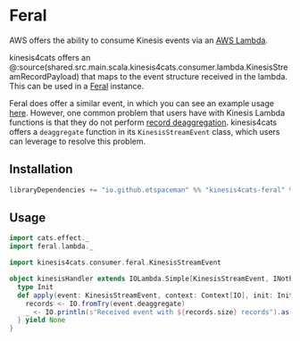 # Feral

AWS offers the ability to consume Kinesis events via an [AWS Lambda](https://docs.aws.amazon.com/lambda/latest/dg/with-kinesis.html).

kinesis4cats offers an @:source(shared.src.main.scala.kinesis4cats.consumer.lambda.KinesisStreamRecordPayload) that maps to the event structure received in the lambda. This can be used in a [Feral](https://github.com/typelevel/feral) instance.

Feral does offer a similar event, in which you can see an example usage [here](https://github.com/typelevel/feral/blob/main/examples/src/main/scala/feral/examples/KinesisLambda.scala). However, one common problem that users have with Kinesis Lambda functions is that they do not perform [record deaggregation](https://github.com/awslabs/kinesis-aggregation#deaggregation). kinesis4cats offers a `deaggregate` function in its `KinesisStreamEvent` class, which users can leverage to resolve this problem.

## Installation

```scala
libraryDependencies += "io.github.etspaceman" %% "kinesis4cats-feral" % "@VERSION@"
```

## Usage

```scala mdoc:compile-only
import cats.effect._
import feral.lambda._

import kinesis4cats.consumer.feral.KinesisStreamEvent

object kinesisHandler extends IOLambda.Simple[KinesisStreamEvent, INothing] {
  type Init
  def apply(event: KinesisStreamEvent, context: Context[IO], init: Init) = for {
    records <- IO.fromTry(event.deaggregate)
    _ <- IO.println(s"Received event with ${records.size} records").as(None)
  } yield None
}
```
